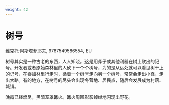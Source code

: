 ```yaml
---
weight: 42
---
```

# 树号

维克托·阿斯塔菲耶夫, 9787549586554, EU

树号其实是一种古老的东西，人人知晓。这是用斧子或其他利器在树上砍出的记号。开发者或者原始森林里的人砍下一个个树号，为的是从远处就可以看见树干上的记号，在泰加林里行走时，循着一个树号走向另一个树号，常常会走出小径，走出大路。有的地方，在树号的尽头会出现冬营地、居民点，随后会发展成为村落、城镇。

晚霞已经燃尽，黑暗笼罩篝火。篝火周围影影绰绰地闪现出野花。